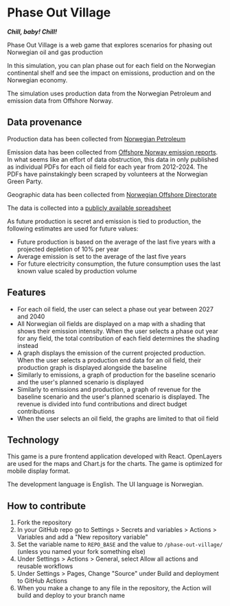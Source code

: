 # Phase Out Village

_**Chill, baby! Chill!**_

Phase Out Village is a web game that explores scenarios for phasing out Norwegian oil and gas production

In this simulation, you can plan phase out for each field on the Norwegian continental shelf and see the impact on
emissions, production and on the Norwegian economy.

The simulation uses production data from the Norwegian Petroleum and emission data from Offshore Norway.

## Data provenance

Production data has been collected from [Norwegian Petroleum](https://www.norskpetroleum.no/fakta/felt/aasta-hansteen/)

Emission data has been collected
from [Offshore Norway emission reports](https://www.offshorenorge.no/faginnhold/rapporter/klima-og-miljo/feltspesifikke-utslipp/).
In what seems like an effort of data obstruction, this data in only published as individual PDFs for each oil field for
each year from 2012-2024.
The PDFs have painstakingly been scraped by volunteers at the Norwegian Green Party.

Geographic data has been collected from [Norwegian Offshore Directorate](https://factmaps.sodir.no/)

The data is collected into a [publicly available spreadsheet](https://docs.google.com/spreadsheets/d/1mHusVg0hu4YWcPycictRjjP3GAPjN1yC2V0eTaLupgo/edit?gid=0#gid=0)

As future production is secret and emission is tied to production, the following estimates are used for future values:

- Future production is based on the average of the last five years with a projected depletion of 10% per year
- Average emission is set to the average of the last five years
- For future electricity consumption, the future consumption uses the last known value scaled by production volume

## Features

- For each oil field, the user can select a phase out year between 2027 and 2040
- All Norwegian oil fields are displayed on a map with a shading that shows their emission intensity. When the user
  selects a phase out year for any field, the total contribution of each field determines the shading instead
- A graph displays the emission of the current projected production. When the user selects a production end data for an
  oil field, their production graph is displayed alongside the baseline
- Similarly to emissions, a graph of production for the baseline scenario and the user's planned scenario is displayed
- Similarly to emissions and production, a graph of revenue for the baseline scenario and the user's planned scenario is
  displayed. The revenue is divided into fund contributions and direct budget contributions
- When the user selects an oil field, the graphs are limited to that oil field

## Technology

This game is a pure frontend application developed with React. OpenLayers are used for the maps and Chart.js for the
charts. The game is optimized for mobile display format.

The development language is English. The UI language is Norwegian.

## How to contribute

1. Fork the repository
2. In your GitHub repo go to Settings > Secrets and variables > Actions > Variables and add a "New repository variable"
3. Set the variable name to `REPO_BASE` and the value to `/phase-out-village/` (unless you named your fork something else)
4. Under Settings > Actions > General, select Allow all actions and reusable workflows
5. Under Settings > Pages, Change "Source" under Build and deployment to GitHub Actions
6. When you make a change to any file in the repository, the Action will build and deploy to your branch name

